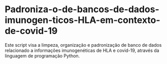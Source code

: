 # Padroniza-o-de-bancos-de-dados-imunogen-ticos-HLA-em-contexto-de-covid-19
Este script visa a limpeza, organização e padronização de banco de dados relacionado a informações imunogenéticas de HLA e covid-19, através da linguagem de programação Python.
